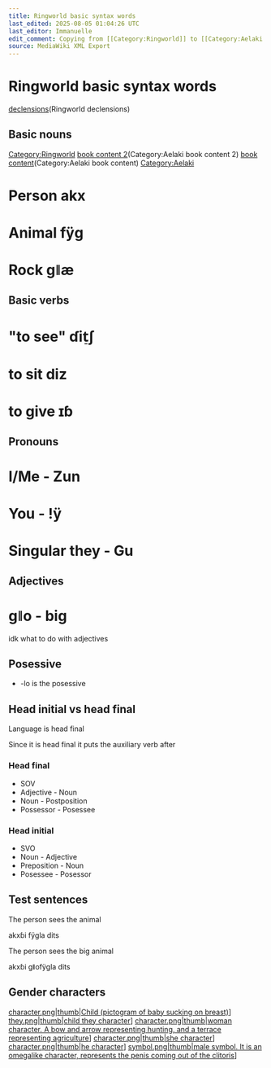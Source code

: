 ```yaml
---
title: Ringworld basic syntax words
last_edited: 2025-08-05 01:04:26 UTC
last_editor: Immanuelle
edit_comment: Copying from [[Category:Ringworld]] to [[Category:Aelaki book content 2]] using [[c:Help:Cat-a-lot|Cat-a-lot]]
source: MediaWiki XML Export
---
```


# Ringworld basic syntax words

[declensions](Ringworld)(Ringworld declensions)

## Basic nouns
[Category:Ringworld](Category:Ringworld)
[book content 2](Category:Aelaki)(Category:Aelaki book content 2)
[book content](Category:Aelaki)(Category:Aelaki book content)
[Category:Aelaki‎](Category:Aelaki‎)

# Person akx
# Animal fÿɡ
# Rock ɡǁæ

## Basic verbs
# "to see"  ɗit̠ʃ
# to sit diz
# to give ɪɓ

## Pronouns

# I/Me - Zun
# You - !ÿ
# Singular they - Gu

## Adjectives

# ɡǁo - big

idk what to do with adjectives

## Posessive

* -lo is the posessive

## Head initial vs head final
Language is head final

Since it is head final it puts the auxiliary verb after

### Head final
* SOV
* Adjective - Noun
* Noun - Postposition
* Possessor - Posessee

### Head initial

* SVO
* Noun - Adjective
* Preposition - Noun
* Posessee - Posessor

## Test sentences
The person sees the animal

akxɓi fÿɡla dits 

The person sees the big animal

akxɓi ɡǁofÿɡla dits

## Gender characters
[character.png|thumb|Child (pictogram of baby sucking on breast)]([File:Child)]
[they.png|thumb|child they character]([File:Child)]
[character.png|thumb|woman character. A bow and arrow representing hunting, and a terrace representing agriculture]([File:Woman)]
[character.png|thumb|she character]([File:She)]
[character.png|thumb|he character]([File:He)]
[symbol.png|thumb|male symbol. It is an omegalike character, represents the penis coming out of the clitoris]([File:Male)]
